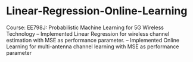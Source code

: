 # Linear-Regression-Online-Learning

Course: EE798J: Probabilistic Machine Learning for 5G Wireless Technology
– Implemented Linear Regression for wireless channel estimation with MSE as performance parameter.
– Implemented Online Learning for multi-antenna channel learning with MSE as performance parameter
